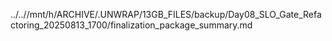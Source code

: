 ../..//mnt/h/ARCHIVE/.UNWRAP/13GB_FILES/backup/Day08_SLO_Gate_Refactoring_20250813_1700/finalization_package_summary.md